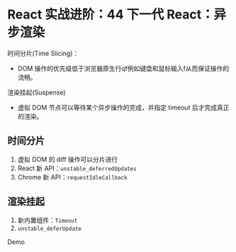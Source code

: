 # React 实战进阶：44 下一代 React：异步渲染

时间分片(Time Slicing)：
* DOM 操作的优先级低于浏览器原生行qf例如键盘和鼠标输入f从而保证操作的流畅。



渲染挂起(Suspense)
* 虚拟 DOM 节点可以等待某个异步操作的完成，并指定 timeout 后才完成真正的渲染。

## 时间分片

1. 虚拟 DOM 的 diff 操作可以分片进行
2. React 新 API：`unstable_deferredUpdates`
3. Chrome 新 API：`requestIdleCallback`


## 渲染挂起
1. 新内置组件：`Timeout`
2. `unstable_deferUpdate`

Demo
